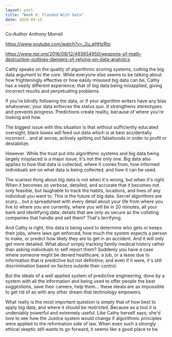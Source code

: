 ```yaml
---
layout: post
title: "Week 6: Flooded With Data"
date: 2018-09-18
---
```


Co-Author Anthony Morrell

https://www.youtube.com/watch?v=_2u_eHHzRto

https://www.npr.org/2016/09/12/493654950/weapons-of-math-destruction-outlines-dangers-of-relying-on-data-analytics

Cathy speaks on the quality of algorithmic scoring systems, cutting the big data argument to the core. While everyone else seems to be talking about how frighteningly effective or how easily misused big data can be, Cathy has a vastly different experience; that of big data being misapplied, giving incorrect results and perpetuating problems.

If you're blindly following the data, or if your algorithm writers have any bias whatsoever, your data enforces the status quo. It strengthens stereotypes and prevents progress. Predictions create reality, because of where you're looking and how.

The biggest issue with this situation is that without sufficiently educated oversight, black boxes will feed out data which is at best accidentally incorrect... and at worse, actively spitting out falsehoods in order to profit or destabilize.

However. While the trust put into algorithmic systems and big data being largely misplaced is a major issue, it's not the only one. Big data also applies to how that data is collected, where it comes from, how informed individuals are on what data is being collected, and how it can be used.

The scariest thing about big data is not when it's wrong, but when it's right. When it becomes so verbose, detailed, and accurate that it becomes not only feasible, but laughable to track the habits, locations, and lives of any individual you want to. This is the future of big data. Secret algorithms are scary... but a spreadsheet with every detail about your life from where you live to where you are currently, where you will be in 20 minutes, all your bank and identifying data; details that are only as secure as the collating companies that handle and sell them? That's terrifying.

And Cathy is right; this data is being used to determine who gets or keeps their jobs, where laws get enforced, how much the system expects a person to make, or predict how likely they are to get in an accident. And it will only get more detailed. What about simply tracking family medical history rather than asking individuals to self report them? Suddenly you have a case where someone might be denied healthcare, a job, or a lease due to information that is predictive but not definitive; and even if it were, it's still discrimination based on factors outside their control.

But the ideals of a well applied system of predictive engineering, done by a system with all the information and being used to offer people the best suggestions, save their careers, help them... these ideals are as impossible to get rid of as with any other dream that technology empowers.

What really is the most important question is simply that of how best to apply big data, and where it should be restricted. Because as a tool it is undeniably powerful and extremely useful. Like Cathy herself says; she'd love to see how the Justice system would change if algorithmic principles were applied to the reformation side of law. When even such a strongly ethical skeptic still wants to go forward, it seems like a good place to be.
